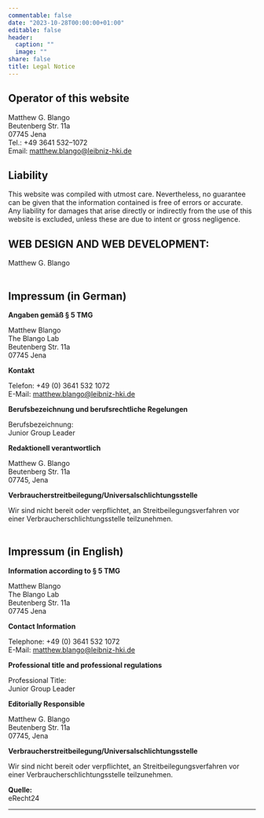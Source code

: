 ```yaml
---
commentable: false
date: "2023-10-28T00:00:00+01:00"
editable: false
header:
  caption: ""
  image: ""
share: false
title: Legal Notice
---
```


## **Operator of this website** ##
  Matthew G. Blango  
  Beutenberg Str. 11a  
  07745 Jena  
  Tel.: +49 3641 532–1072   
  Email: matthew.blango@leibniz-hki.de   


## Liability ## 
This website was compiled with utmost care. Nevertheless, no guarantee can be given that the information contained is free of errors or accurate. Any liability for damages that arise directly or indirectly from the use of this website is excluded, unless these are due to intent or gross negligence.


## WEB DESIGN AND WEB DEVELOPMENT: ##  
Matthew G. Blango   
    <br>
    
## **Impressum** (in German) ##  
**Angaben gemäß § 5 TMG**  

Matthew Blango  
The Blango Lab  
Beutenberg Str. 11a  
07745 Jena  

**Kontakt**

Telefon: +49 (0) 3641 532 1072  
E-Mail: matthew.blango@leibniz-hki.de   

**Berufsbezeichnung und berufsrechtliche Regelungen**  

Berufsbezeichnung:  
Junior Group Leader

**Redaktionell verantwortlich**  

Matthew G. Blango   
Beutenberg Str. 11a  
07745, Jena

**Verbraucherstreitbeilegung/Universalschlichtungsstelle**  

Wir sind nicht bereit oder verpflichtet, an Streitbeilegungsverfahren vor einer Verbraucherschlichtungsstelle teilzunehmen.  
  <br>


## **Impressum** (in English) ##  
**Information according to § 5 TMG**  

Matthew Blango  
The Blango Lab  
Beutenberg Str. 11a  
07745 Jena  

**Contact Information**

Telephone: +49 (0) 3641 532 1072  
E-Mail: matthew.blango@leibniz-hki.de   

**Professional title and professional regulations**  

Professional Title:  
Junior Group Leader

**Editorially Responsible**  

Matthew G. Blango   
Beutenberg Str. 11a  
07745, Jena

**Verbraucherstreitbeilegung/Universalschlichtungsstelle**  

Wir sind nicht bereit oder verpflichtet, an Streitbeilegungsverfahren vor einer Verbraucherschlichtungsstelle teilzunehmen.


  **Quelle:**  
  eRecht24

---
